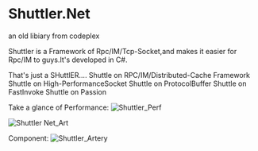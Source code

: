 # Shuttler.Net
an old libiary from codeplex

Shuttler is a Framework of Rpc/IM/Tcp-Socket,and makes it easier for Rpc/IM to guys.It's developed in C#.

That's just a SHuttlER....
Shuttle on RPC/IM/Distributed-Cache Framework
Shuttle on High-PerformanceSocket
Shuttle on ProtocolBuffer
Shuttle on FastInvoke
Shuttle on Passion


Take a glance of Performance:
![Shuttler_Perf](https://github.com/user-attachments/assets/738d48ea-b323-4edb-82e8-f62c09992d11)


![Shuttler Net_Art](https://github.com/user-attachments/assets/eb6fff3a-e532-4a7a-92ef-fe3a554dd577)

Component:
![Shuttler_Artery](https://github.com/user-attachments/assets/3e83df22-73dd-4740-866e-c4ba0b57783e)

